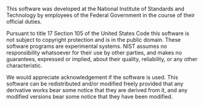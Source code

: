 This software was developed at the National Institute of Standards and Technology by employees of the Federal Government in the course of their official duties. 

Pursuant to title 17 Section 105 of the United States Code this software is not subject to copyright protection and is in the public domain. These software programs are experimental systems. NIST assumes no responsibility whatsoever for their use by other parties, and makes no guarantees, expressed or implied, about their quality, reliability, or any other characteristic. 

We would appreciate acknowledgement if the software is used. This software can be redistributed and/or modified freely provided that any derivative works bear some notice that they are derived from it, and any modified versions bear some notice that they have been modified.

